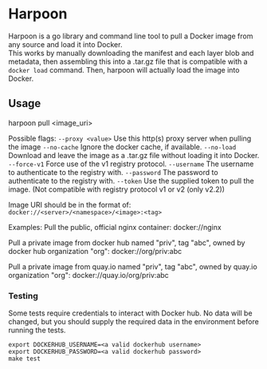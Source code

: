 # Harpoon
Harpoon is a go library and command line tool to pull a Docker image from any source and load it into Docker.  
This works by manually downloading the manifest and each layer blob and metadata, then assembling this into
a .tar.gz file that is compatible with a `docker load` command.  Then, harpoon will actually load the image
into Docker.


## Usage
harpoon pull <flags> <image_uri>

Possible flags:
`--proxy <value>` Use this http(s) proxy server when pulling the image
`--no-cache` Ignore the docker cache, if available.
`--no-load` Download and leave the image as a .tar.gz file without loading it into Docker.
`--force-v1` Force use of the v1 registry protocol.
`--username` The username to authenticate to the registry with.
`--password` The password to authenticate to the registry with.
`--token` Use the supplied token to pull the image.  (Not compatible with registry protocol v1 or v2 (only v2.2))

Image URI should be in the format of:
`docker://<server>/<namespace>/<image>:<tag>`

Examples:
Pull the public, official nginx container:
docker://nginx

Pull a private image from docker hub named "priv", tag "abc", owned by docker hub organization "org":
docker://org/priv:abc

Pull a private image from quay.io named "priv", tag "abc", owned by quay.io organization "org":
docker://quay.io/org/priv:abc


### Testing

Some tests require credentials to interact with Docker hub.  No data will be changed, but you should
supply the required data in the environment before running the tests.
```shell
export DOCKERHUB_USERNAME=<a valid dockerhub username>
export DOCKERHUB_PASSWORD=<a valid dockerhub password>
make test
```
